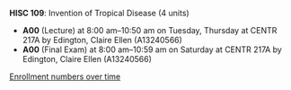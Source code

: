 **HISC 109**: Invention of Tropical Disease (4 units)

- **A00** (Lecture) at 8:00 am–10:50 am on Tuesday, Thursday at CENTR 217A by Edington, Claire Ellen (A13240566)
- **A00** (Final Exam) at 8:00 am–10:59 am on Saturday at CENTR 217A by Edington, Claire Ellen (A13240566)

[Enrollment numbers over time](./HISC109.tsv)
